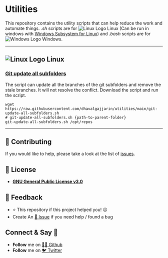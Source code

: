 # Utilities

This repository contains the utility scripts that can help reduce the work and automate things. _.sh_ scripts are for ![Linux Logo](https://cdn-icons-png.flaticon.com/16/6124/6124995.png) Linux (Can be run in windows with [Windows Subsystem for Linux](https://learn.microsoft.com/en-us/windows/wsl/)) and _.bash_ scripts are for ![Windows Logo](https://cdn-icons-png.flaticon.com/16/270/270831.png) Windows.

---

## ![Linux Logo](https://cdn-icons-png.flaticon.com/24/6124/6124995.png) Linux

### [Git update all subfolders](git-update-all-subfolders.sh)

The script can update all the branches of the git subfolders and remove the stale branches. It will not resolve the conflict.
Download the script and run the script.

```shell
wget https://raw.githubusercontent.com/dhavalgajjarin/utilities/main/git-update-all-subfolders.sh
# git-update-all-subfolders.sh {path-to-parent-folder}
git-update-all-subfolders.sh /opt/repos
```

---

## 🤝 Contributing

If you would like to help, please take a look at the list of [issues](https://github.com/dhavalgajjarin/utilities/issues/).

## 📜 License

- [**GNU General Public License v3.0**](https://github.com/dhavalgajjarin/utilities/blob/main/LICENSE)

## 📣 Feedback

- ⭐ This repository if this project helped you! :wink:
- Create An [🔧 Issue](https://github.com/dhavalgajjarin/utilities/issues/) if you need help / found a bug

## Connect & Say 👋

- **Follow** me on [👨‍💻 Github][github]
- **Follow** me on [🐦 Twitter][twitter]

<!-- Personl Links -->

[github]: https://github.com/dhavalgajjarin
[twitter]: https://twitter.com/dhavalgajjarin
